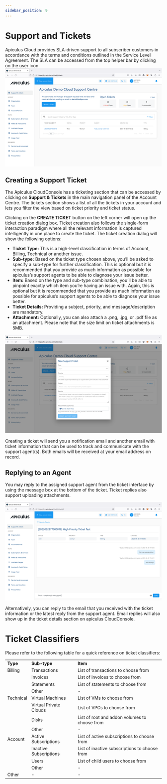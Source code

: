 ```yaml
---
sidebar_position: 9
---
```

# Support and Tickets
Apiculus Cloud provides SLA-driven support to all subscriber customers in accordance with the terms and conditions outlined in the Service Level Agreement. The SLA can be accessed from the top helper bar by clicking on the user icon.
![Support and Tickets](img/SupportandTickets1.png)
## Creating a Support Ticket

The Apiculus CloudConsole has a ticketing section that can be accessed by clicking on **Support & Tickets** in the main navigation panel of the Account Centre. The tickets section shows a list of all the tickets in your account and lets you filter the view based on ticket priority and ticket status.

Clicking on the **CREATE TICKET** button on the left corner will open up the ticket creation dialog box. Ticket creation also follows the single-form interaction paradigm where all the relevant information is captured intelligently in one place to create the ticket. The ticket creation dialog will show the following options:

- **Ticket Type:** This is a high-level classification in terms of Account, Billing, Technical or another issue.
- **Sub-type:** Based on the ticket type chosen above, you’ll be asked to specify a sub-type for further classification. This is optional but it is recommended that you provide as much information as possible for apiculus’s support agents to be able to diagnose your issue better.
- **Item:** Based on the type and sub-type combination, you’ll be able to pinpoint exactly which item you’re having an issue with. Again, this is optional but it is recommended that you provide as much information as possible for apiculus’s support agents to be able to diagnose your issue better.
- **Ticket Details:** Providing a subject, priority, and message/description are mandatory.
- **Attachment:** Optionally, you can also attach a .png, .jpg, or .pdf file as an attachment. Please note that the size limit on ticket attachments is 5MB.

![Support and Tickets](img/SupportandTickets2.png)

Creating a ticket will send you a notification email and another email with ticket information that can be used to track and communicate with the support agent(s). Both emails will be received at your email address on record.

## Replying to an Agent

You may reply to the assigned support agent from the ticket interface by using the message box at the bottom of the ticket. Ticket replies also support uploading attachments.

![Support and Tickets](img/SupportandTickets3.png)

Alternatively, you can reply to the email that you received with the ticket information or the latest reply from the support agent. Email replies will also show up in the ticket details section on apiculus CloudConsole.

# Ticket Classifiers

Please refer to the following table for a quick reference on ticket classifiers:

|   |   |   |
|---|---|---|
|**Type**|**Sub-type**|**Item**|
|Billing|Transactions|List of transactions to choose from|
||Invoices|List of invoices to choose from|
||Statements|List of statements to choose from|
||Other|-|
|Technical|Virtual Machines|List of VMs to choose from|
||Virtual Private Clouds|List of VPCs to choose from|
||Disks|List of root and addon volumes to choose from|
||Other|-|
|Account|Active Subscriptions|List of active subscriptions to choose from|
||Inactive Subscriptions|List of inactive subscriptions to choose from|
||Users|List of child users to choose from|
||Other|-|
|Other|-|-|